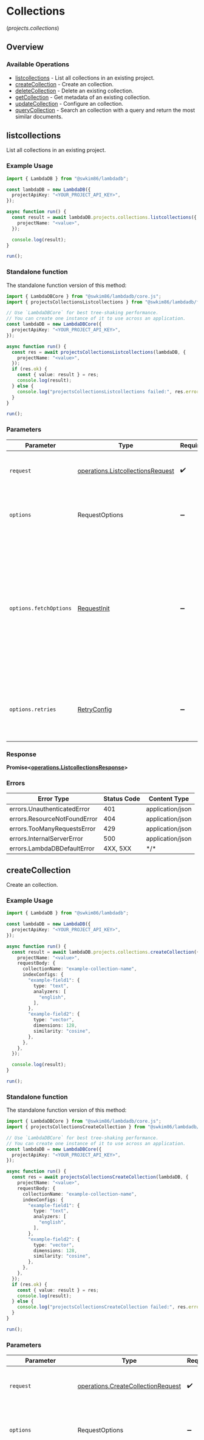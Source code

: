 # Collections
(*projects.collections*)

## Overview

### Available Operations

* [listcollections](#listcollections) - List all collections in an existing project.
* [createCollection](#createcollection) - Create an collection.
* [deleteCollection](#deletecollection) - Delete an existing collection.
* [getCollection](#getcollection) - Get metadata of an existing collection.
* [updateCollection](#updatecollection) - Configure an collection.
* [queryCollection](#querycollection) - Search an collection with a query and return the most similar documents.

## listcollections

List all collections in an existing project.

### Example Usage

```typescript
import { LambdaDB } from "@swkim86/lambdadb";

const lambdaDB = new LambdaDB({
  projectApiKey: "<YOUR_PROJECT_API_KEY>",
});

async function run() {
  const result = await lambdaDB.projects.collections.listcollections({
    projectName: "<value>",
  });

  console.log(result);
}

run();
```

### Standalone function

The standalone function version of this method:

```typescript
import { LambdaDBCore } from "@swkim86/lambdadb/core.js";
import { projectsCollectionsListcollections } from "@swkim86/lambdadb/funcs/projectsCollectionsListcollections.js";

// Use `LambdaDBCore` for best tree-shaking performance.
// You can create one instance of it to use across an application.
const lambdaDB = new LambdaDBCore({
  projectApiKey: "<YOUR_PROJECT_API_KEY>",
});

async function run() {
  const res = await projectsCollectionsListcollections(lambdaDB, {
    projectName: "<value>",
  });
  if (res.ok) {
    const { value: result } = res;
    console.log(result);
  } else {
    console.log("projectsCollectionsListcollections failed:", res.error);
  }
}

run();
```

### Parameters

| Parameter                                                                                                                                                                      | Type                                                                                                                                                                           | Required                                                                                                                                                                       | Description                                                                                                                                                                    |
| ------------------------------------------------------------------------------------------------------------------------------------------------------------------------------ | ------------------------------------------------------------------------------------------------------------------------------------------------------------------------------ | ------------------------------------------------------------------------------------------------------------------------------------------------------------------------------ | ------------------------------------------------------------------------------------------------------------------------------------------------------------------------------ |
| `request`                                                                                                                                                                      | [operations.ListcollectionsRequest](../../models/operations/listcollectionsrequest.md)                                                                                         | :heavy_check_mark:                                                                                                                                                             | The request object to use for the request.                                                                                                                                     |
| `options`                                                                                                                                                                      | RequestOptions                                                                                                                                                                 | :heavy_minus_sign:                                                                                                                                                             | Used to set various options for making HTTP requests.                                                                                                                          |
| `options.fetchOptions`                                                                                                                                                         | [RequestInit](https://developer.mozilla.org/en-US/docs/Web/API/Request/Request#options)                                                                                        | :heavy_minus_sign:                                                                                                                                                             | Options that are passed to the underlying HTTP request. This can be used to inject extra headers for examples. All `Request` options, except `method` and `body`, are allowed. |
| `options.retries`                                                                                                                                                              | [RetryConfig](../../lib/utils/retryconfig.md)                                                                                                                                  | :heavy_minus_sign:                                                                                                                                                             | Enables retrying HTTP requests under certain failure conditions.                                                                                                               |

### Response

**Promise\<[operations.ListcollectionsResponse](../../models/operations/listcollectionsresponse.md)\>**

### Errors

| Error Type                   | Status Code                  | Content Type                 |
| ---------------------------- | ---------------------------- | ---------------------------- |
| errors.UnauthenticatedError  | 401                          | application/json             |
| errors.ResourceNotFoundError | 404                          | application/json             |
| errors.TooManyRequestsError  | 429                          | application/json             |
| errors.InternalServerError   | 500                          | application/json             |
| errors.LambdaDBDefaultError  | 4XX, 5XX                     | \*/\*                        |

## createCollection

Create an collection.

### Example Usage

```typescript
import { LambdaDB } from "@swkim86/lambdadb";

const lambdaDB = new LambdaDB({
  projectApiKey: "<YOUR_PROJECT_API_KEY>",
});

async function run() {
  const result = await lambdaDB.projects.collections.createCollection({
    projectName: "<value>",
    requestBody: {
      collectionName: "example-collection-name",
      indexConfigs: {
        "example-field1": {
          type: "text",
          analyzers: [
            "english",
          ],
        },
        "example-field2": {
          type: "vector",
          dimensions: 128,
          similarity: "cosine",
        },
      },
    },
  });

  console.log(result);
}

run();
```

### Standalone function

The standalone function version of this method:

```typescript
import { LambdaDBCore } from "@swkim86/lambdadb/core.js";
import { projectsCollectionsCreateCollection } from "@swkim86/lambdadb/funcs/projectsCollectionsCreateCollection.js";

// Use `LambdaDBCore` for best tree-shaking performance.
// You can create one instance of it to use across an application.
const lambdaDB = new LambdaDBCore({
  projectApiKey: "<YOUR_PROJECT_API_KEY>",
});

async function run() {
  const res = await projectsCollectionsCreateCollection(lambdaDB, {
    projectName: "<value>",
    requestBody: {
      collectionName: "example-collection-name",
      indexConfigs: {
        "example-field1": {
          type: "text",
          analyzers: [
            "english",
          ],
        },
        "example-field2": {
          type: "vector",
          dimensions: 128,
          similarity: "cosine",
        },
      },
    },
  });
  if (res.ok) {
    const { value: result } = res;
    console.log(result);
  } else {
    console.log("projectsCollectionsCreateCollection failed:", res.error);
  }
}

run();
```

### Parameters

| Parameter                                                                                                                                                                      | Type                                                                                                                                                                           | Required                                                                                                                                                                       | Description                                                                                                                                                                    |
| ------------------------------------------------------------------------------------------------------------------------------------------------------------------------------ | ------------------------------------------------------------------------------------------------------------------------------------------------------------------------------ | ------------------------------------------------------------------------------------------------------------------------------------------------------------------------------ | ------------------------------------------------------------------------------------------------------------------------------------------------------------------------------ |
| `request`                                                                                                                                                                      | [operations.CreateCollectionRequest](../../models/operations/createcollectionrequest.md)                                                                                       | :heavy_check_mark:                                                                                                                                                             | The request object to use for the request.                                                                                                                                     |
| `options`                                                                                                                                                                      | RequestOptions                                                                                                                                                                 | :heavy_minus_sign:                                                                                                                                                             | Used to set various options for making HTTP requests.                                                                                                                          |
| `options.fetchOptions`                                                                                                                                                         | [RequestInit](https://developer.mozilla.org/en-US/docs/Web/API/Request/Request#options)                                                                                        | :heavy_minus_sign:                                                                                                                                                             | Options that are passed to the underlying HTTP request. This can be used to inject extra headers for examples. All `Request` options, except `method` and `body`, are allowed. |
| `options.retries`                                                                                                                                                              | [RetryConfig](../../lib/utils/retryconfig.md)                                                                                                                                  | :heavy_minus_sign:                                                                                                                                                             | Enables retrying HTTP requests under certain failure conditions.                                                                                                               |

### Response

**Promise\<[models.CollectionResponse](../../models/collectionresponse.md)\>**

### Errors

| Error Type                        | Status Code                       | Content Type                      |
| --------------------------------- | --------------------------------- | --------------------------------- |
| errors.BadRequestError            | 400                               | application/json                  |
| errors.UnauthenticatedError       | 401                               | application/json                  |
| errors.ResourceAlreadyExistsError | 409                               | application/json                  |
| errors.TooManyRequestsError       | 429                               | application/json                  |
| errors.InternalServerError        | 500                               | application/json                  |
| errors.LambdaDBDefaultError       | 4XX, 5XX                          | \*/\*                             |

## deleteCollection

Delete an existing collection.

### Example Usage

```typescript
import { LambdaDB } from "@swkim86/lambdadb";

const lambdaDB = new LambdaDB({
  projectApiKey: "<YOUR_PROJECT_API_KEY>",
});

async function run() {
  const result = await lambdaDB.projects.collections.deleteCollection({
    projectName: "<value>",
    collectionName: "<value>",
  });

  console.log(result);
}

run();
```

### Standalone function

The standalone function version of this method:

```typescript
import { LambdaDBCore } from "@swkim86/lambdadb/core.js";
import { projectsCollectionsDeleteCollection } from "@swkim86/lambdadb/funcs/projectsCollectionsDeleteCollection.js";

// Use `LambdaDBCore` for best tree-shaking performance.
// You can create one instance of it to use across an application.
const lambdaDB = new LambdaDBCore({
  projectApiKey: "<YOUR_PROJECT_API_KEY>",
});

async function run() {
  const res = await projectsCollectionsDeleteCollection(lambdaDB, {
    projectName: "<value>",
    collectionName: "<value>",
  });
  if (res.ok) {
    const { value: result } = res;
    console.log(result);
  } else {
    console.log("projectsCollectionsDeleteCollection failed:", res.error);
  }
}

run();
```

### Parameters

| Parameter                                                                                                                                                                      | Type                                                                                                                                                                           | Required                                                                                                                                                                       | Description                                                                                                                                                                    |
| ------------------------------------------------------------------------------------------------------------------------------------------------------------------------------ | ------------------------------------------------------------------------------------------------------------------------------------------------------------------------------ | ------------------------------------------------------------------------------------------------------------------------------------------------------------------------------ | ------------------------------------------------------------------------------------------------------------------------------------------------------------------------------ |
| `request`                                                                                                                                                                      | [operations.DeleteCollectionRequest](../../models/operations/deletecollectionrequest.md)                                                                                       | :heavy_check_mark:                                                                                                                                                             | The request object to use for the request.                                                                                                                                     |
| `options`                                                                                                                                                                      | RequestOptions                                                                                                                                                                 | :heavy_minus_sign:                                                                                                                                                             | Used to set various options for making HTTP requests.                                                                                                                          |
| `options.fetchOptions`                                                                                                                                                         | [RequestInit](https://developer.mozilla.org/en-US/docs/Web/API/Request/Request#options)                                                                                        | :heavy_minus_sign:                                                                                                                                                             | Options that are passed to the underlying HTTP request. This can be used to inject extra headers for examples. All `Request` options, except `method` and `body`, are allowed. |
| `options.retries`                                                                                                                                                              | [RetryConfig](../../lib/utils/retryconfig.md)                                                                                                                                  | :heavy_minus_sign:                                                                                                                                                             | Enables retrying HTTP requests under certain failure conditions.                                                                                                               |

### Response

**Promise\<[operations.DeleteCollectionResponse](../../models/operations/deletecollectionresponse.md)\>**

### Errors

| Error Type                   | Status Code                  | Content Type                 |
| ---------------------------- | ---------------------------- | ---------------------------- |
| errors.UnauthenticatedError  | 401                          | application/json             |
| errors.ResourceNotFoundError | 404                          | application/json             |
| errors.TooManyRequestsError  | 429                          | application/json             |
| errors.InternalServerError   | 500                          | application/json             |
| errors.LambdaDBDefaultError  | 4XX, 5XX                     | \*/\*                        |

## getCollection

Get metadata of an existing collection.

### Example Usage

```typescript
import { LambdaDB } from "@swkim86/lambdadb";

const lambdaDB = new LambdaDB({
  projectApiKey: "<YOUR_PROJECT_API_KEY>",
});

async function run() {
  const result = await lambdaDB.projects.collections.getCollection({
    projectName: "<value>",
    collectionName: "<value>",
  });

  console.log(result);
}

run();
```

### Standalone function

The standalone function version of this method:

```typescript
import { LambdaDBCore } from "@swkim86/lambdadb/core.js";
import { projectsCollectionsGetCollection } from "@swkim86/lambdadb/funcs/projectsCollectionsGetCollection.js";

// Use `LambdaDBCore` for best tree-shaking performance.
// You can create one instance of it to use across an application.
const lambdaDB = new LambdaDBCore({
  projectApiKey: "<YOUR_PROJECT_API_KEY>",
});

async function run() {
  const res = await projectsCollectionsGetCollection(lambdaDB, {
    projectName: "<value>",
    collectionName: "<value>",
  });
  if (res.ok) {
    const { value: result } = res;
    console.log(result);
  } else {
    console.log("projectsCollectionsGetCollection failed:", res.error);
  }
}

run();
```

### Parameters

| Parameter                                                                                                                                                                      | Type                                                                                                                                                                           | Required                                                                                                                                                                       | Description                                                                                                                                                                    |
| ------------------------------------------------------------------------------------------------------------------------------------------------------------------------------ | ------------------------------------------------------------------------------------------------------------------------------------------------------------------------------ | ------------------------------------------------------------------------------------------------------------------------------------------------------------------------------ | ------------------------------------------------------------------------------------------------------------------------------------------------------------------------------ |
| `request`                                                                                                                                                                      | [operations.GetCollectionRequest](../../models/operations/getcollectionrequest.md)                                                                                             | :heavy_check_mark:                                                                                                                                                             | The request object to use for the request.                                                                                                                                     |
| `options`                                                                                                                                                                      | RequestOptions                                                                                                                                                                 | :heavy_minus_sign:                                                                                                                                                             | Used to set various options for making HTTP requests.                                                                                                                          |
| `options.fetchOptions`                                                                                                                                                         | [RequestInit](https://developer.mozilla.org/en-US/docs/Web/API/Request/Request#options)                                                                                        | :heavy_minus_sign:                                                                                                                                                             | Options that are passed to the underlying HTTP request. This can be used to inject extra headers for examples. All `Request` options, except `method` and `body`, are allowed. |
| `options.retries`                                                                                                                                                              | [RetryConfig](../../lib/utils/retryconfig.md)                                                                                                                                  | :heavy_minus_sign:                                                                                                                                                             | Enables retrying HTTP requests under certain failure conditions.                                                                                                               |

### Response

**Promise\<[models.CollectionResponse](../../models/collectionresponse.md)\>**

### Errors

| Error Type                   | Status Code                  | Content Type                 |
| ---------------------------- | ---------------------------- | ---------------------------- |
| errors.UnauthenticatedError  | 401                          | application/json             |
| errors.ResourceNotFoundError | 404                          | application/json             |
| errors.TooManyRequestsError  | 429                          | application/json             |
| errors.InternalServerError   | 500                          | application/json             |
| errors.LambdaDBDefaultError  | 4XX, 5XX                     | \*/\*                        |

## updateCollection

Configure an collection.

### Example Usage

```typescript
import { LambdaDB } from "@swkim86/lambdadb";

const lambdaDB = new LambdaDB({
  projectApiKey: "<YOUR_PROJECT_API_KEY>",
});

async function run() {
  const result = await lambdaDB.projects.collections.updateCollection({
    projectName: "<value>",
    collectionName: "<value>",
    requestBody: {
      indexConfigs: {
        "example-field1": {
          type: "text",
          analyzers: [
            "english",
          ],
        },
        "example-field2": {
          type: "vector",
          dimensions: 128,
          similarity: "cosine",
        },
        "example-field3": {
          type: "keyword",
        },
      },
    },
  });

  console.log(result);
}

run();
```

### Standalone function

The standalone function version of this method:

```typescript
import { LambdaDBCore } from "@swkim86/lambdadb/core.js";
import { projectsCollectionsUpdateCollection } from "@swkim86/lambdadb/funcs/projectsCollectionsUpdateCollection.js";

// Use `LambdaDBCore` for best tree-shaking performance.
// You can create one instance of it to use across an application.
const lambdaDB = new LambdaDBCore({
  projectApiKey: "<YOUR_PROJECT_API_KEY>",
});

async function run() {
  const res = await projectsCollectionsUpdateCollection(lambdaDB, {
    projectName: "<value>",
    collectionName: "<value>",
    requestBody: {
      indexConfigs: {
        "example-field1": {
          type: "text",
          analyzers: [
            "english",
          ],
        },
        "example-field2": {
          type: "vector",
          dimensions: 128,
          similarity: "cosine",
        },
        "example-field3": {
          type: "keyword",
        },
      },
    },
  });
  if (res.ok) {
    const { value: result } = res;
    console.log(result);
  } else {
    console.log("projectsCollectionsUpdateCollection failed:", res.error);
  }
}

run();
```

### Parameters

| Parameter                                                                                                                                                                      | Type                                                                                                                                                                           | Required                                                                                                                                                                       | Description                                                                                                                                                                    |
| ------------------------------------------------------------------------------------------------------------------------------------------------------------------------------ | ------------------------------------------------------------------------------------------------------------------------------------------------------------------------------ | ------------------------------------------------------------------------------------------------------------------------------------------------------------------------------ | ------------------------------------------------------------------------------------------------------------------------------------------------------------------------------ |
| `request`                                                                                                                                                                      | [operations.UpdateCollectionRequest](../../models/operations/updatecollectionrequest.md)                                                                                       | :heavy_check_mark:                                                                                                                                                             | The request object to use for the request.                                                                                                                                     |
| `options`                                                                                                                                                                      | RequestOptions                                                                                                                                                                 | :heavy_minus_sign:                                                                                                                                                             | Used to set various options for making HTTP requests.                                                                                                                          |
| `options.fetchOptions`                                                                                                                                                         | [RequestInit](https://developer.mozilla.org/en-US/docs/Web/API/Request/Request#options)                                                                                        | :heavy_minus_sign:                                                                                                                                                             | Options that are passed to the underlying HTTP request. This can be used to inject extra headers for examples. All `Request` options, except `method` and `body`, are allowed. |
| `options.retries`                                                                                                                                                              | [RetryConfig](../../lib/utils/retryconfig.md)                                                                                                                                  | :heavy_minus_sign:                                                                                                                                                             | Enables retrying HTTP requests under certain failure conditions.                                                                                                               |

### Response

**Promise\<[models.CollectionResponse](../../models/collectionresponse.md)\>**

### Errors

| Error Type                   | Status Code                  | Content Type                 |
| ---------------------------- | ---------------------------- | ---------------------------- |
| errors.BadRequestError       | 400                          | application/json             |
| errors.UnauthenticatedError  | 401                          | application/json             |
| errors.ResourceNotFoundError | 404                          | application/json             |
| errors.TooManyRequestsError  | 429                          | application/json             |
| errors.InternalServerError   | 500                          | application/json             |
| errors.LambdaDBDefaultError  | 4XX, 5XX                     | \*/\*                        |

## queryCollection

Search an collection with a query and return the most similar documents.

### Example Usage

```typescript
import { LambdaDB } from "@swkim86/lambdadb";

const lambdaDB = new LambdaDB({
  projectApiKey: "<YOUR_PROJECT_API_KEY>",
});

async function run() {
  const result = await lambdaDB.projects.collections.queryCollection({
    projectName: "<value>",
    collectionName: "<value>",
    requestBody: {
      size: 2,
      query: {},
    },
  });

  console.log(result);
}

run();
```

### Standalone function

The standalone function version of this method:

```typescript
import { LambdaDBCore } from "@swkim86/lambdadb/core.js";
import { projectsCollectionsQueryCollection } from "@swkim86/lambdadb/funcs/projectsCollectionsQueryCollection.js";

// Use `LambdaDBCore` for best tree-shaking performance.
// You can create one instance of it to use across an application.
const lambdaDB = new LambdaDBCore({
  projectApiKey: "<YOUR_PROJECT_API_KEY>",
});

async function run() {
  const res = await projectsCollectionsQueryCollection(lambdaDB, {
    projectName: "<value>",
    collectionName: "<value>",
    requestBody: {
      size: 2,
      query: {},
    },
  });
  if (res.ok) {
    const { value: result } = res;
    console.log(result);
  } else {
    console.log("projectsCollectionsQueryCollection failed:", res.error);
  }
}

run();
```

### Parameters

| Parameter                                                                                                                                                                      | Type                                                                                                                                                                           | Required                                                                                                                                                                       | Description                                                                                                                                                                    |
| ------------------------------------------------------------------------------------------------------------------------------------------------------------------------------ | ------------------------------------------------------------------------------------------------------------------------------------------------------------------------------ | ------------------------------------------------------------------------------------------------------------------------------------------------------------------------------ | ------------------------------------------------------------------------------------------------------------------------------------------------------------------------------ |
| `request`                                                                                                                                                                      | [operations.QueryCollectionRequest](../../models/operations/querycollectionrequest.md)                                                                                         | :heavy_check_mark:                                                                                                                                                             | The request object to use for the request.                                                                                                                                     |
| `options`                                                                                                                                                                      | RequestOptions                                                                                                                                                                 | :heavy_minus_sign:                                                                                                                                                             | Used to set various options for making HTTP requests.                                                                                                                          |
| `options.fetchOptions`                                                                                                                                                         | [RequestInit](https://developer.mozilla.org/en-US/docs/Web/API/Request/Request#options)                                                                                        | :heavy_minus_sign:                                                                                                                                                             | Options that are passed to the underlying HTTP request. This can be used to inject extra headers for examples. All `Request` options, except `method` and `body`, are allowed. |
| `options.retries`                                                                                                                                                              | [RetryConfig](../../lib/utils/retryconfig.md)                                                                                                                                  | :heavy_minus_sign:                                                                                                                                                             | Enables retrying HTTP requests under certain failure conditions.                                                                                                               |

### Response

**Promise\<[operations.QueryCollectionResponse](../../models/operations/querycollectionresponse.md)\>**

### Errors

| Error Type                   | Status Code                  | Content Type                 |
| ---------------------------- | ---------------------------- | ---------------------------- |
| errors.BadRequestError       | 400                          | application/json             |
| errors.UnauthenticatedError  | 401                          | application/json             |
| errors.ResourceNotFoundError | 404                          | application/json             |
| errors.TooManyRequestsError  | 429                          | application/json             |
| errors.InternalServerError   | 500                          | application/json             |
| errors.LambdaDBDefaultError  | 4XX, 5XX                     | \*/\*                        |